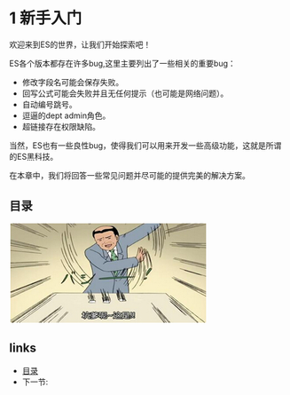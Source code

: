 # 1 新手入门

欢迎来到ES的世界，让我们开始探索吧！

ES各个版本都存在许多bug,这里主要列出了一些相关的重要bug：

- 修改字段名可能会保存失败。
- 回写公式可能会失败并且无任何提示（也可能是网络问题）。
- 自动编号跳号。
- 逗逼的dept admin角色。
- 超链接存在权限缺陷。

当然，ES也有一些良性bug，使得我们可以用来开发一些高级功能，这就是所谓的ES黑科技。

在本章中，我们将回答一些常见问题并尽可能的提供完美的解决方案。

## 目录
  
![](images/bug.jpg?raw=true)

## links
  * [目录](<preface.md>)
  * 下一节: [](<01.1.md>)
